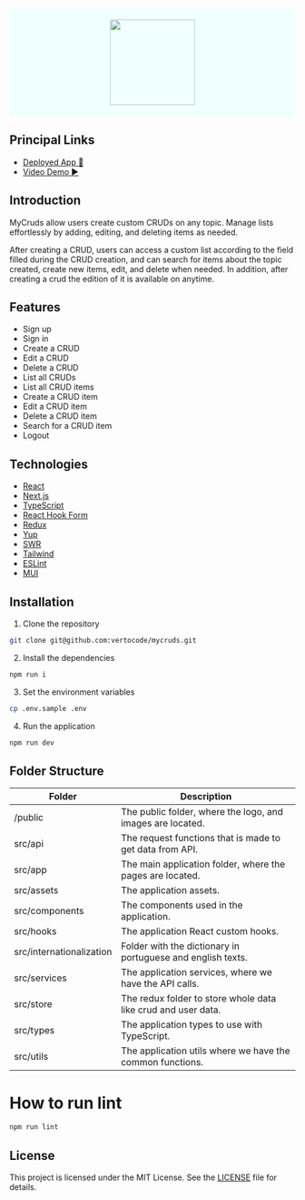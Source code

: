<p align="center" style="background-color: azure; padding: 20px; border-radius: 8px">
    <a href="https://mycruds.vertocode.com" target="_blank">
        <img width="150" src="https://i.imgur.com/QpVjcUv.png" target="_blank">
    </a>
</p>

## Principal Links
- [Deployed App 🚀](https://mycruds.vertocode.com)
- [Video Demo ▶️](#)

## Introduction

MyCruds allow users create custom CRUDs on any topic. Manage lists effortlessly by adding, editing, and deleting items as needed.


After creating a CRUD, users can access a custom list according to the field filled during the CRUD creation, and can search for items about the topic created, create new items, edit, and delete when needed. In addition, after creating a crud the edition of it is available on anytime.

## Features
- Sign up
- Sign in
- Create a CRUD
- Edit a CRUD
- Delete a CRUD
- List all CRUDs
- List all CRUD items
- Create a CRUD item
- Edit a CRUD item
- Delete a CRUD item
- Search for a CRUD item
- Logout

## Technologies

- [React](https://reactjs.org/)
- [Next.js](https://nextjs.org/)
- [TypeScript](https://www.typescriptlang.org/)
- [React Hook Form](https://react-hook-form.com/)
- [Redux](https://redux.js.org/)
- [Yup](https://www.npmjs.com/package/yup)
- [SWR](https://swr.vercel.app/)
- [Tailwind](https://tailwindcss.com/)
- [ESLint](https://eslint.org/)
- [MUI](https://mui.com/)

## Installation

1. Clone the repository
```bash
git clone git@github.com:vertocode/mycruds.git
```

2. Install the dependencies
```bash
npm run i
```

3. Set the environment variables

```bash 
cp .env.sample .env
```

4. Run the application
```bash
npm run dev
```

## Folder Structure

| Folder                   | Description                                                   |
|--------------------------|---------------------------------------------------------------|
| /public                  | The public folder, where the logo, and images are located.    |
| src/api                  | The request functions that is made to get data from API.      |
| src/app                  | The main application folder, where the pages are located.     |
| src/assets               | The application assets.                                       |
| src/components           | The components used in the application.                       |
| src/hooks                | The application React custom hooks.                           |
| src/internationalization | Folder with the dictionary in portuguese and english texts.   |
| src/services             | The application services, where we have the API calls.        |
| src/store                | The redux folder to store whole data like crud and user data. |
| src/types                | The application types to use with TypeScript.                 |
| src/utils                | The application utils where we have the common functions.     |

# How to run lint

```bash
npm run lint
```

## License

This project is licensed under the MIT License. See the [LICENSE](LICENSE) file for details.
